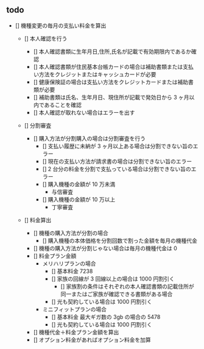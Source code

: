 ## todo

- [] 機種変更の毎月の支払い料金を算出

  - [] 本人確認を行う

    - [] 本人確認書類に生年月日,住所,氏名が記載で有効期限内であるか確認
    - [] 本人確認書類が住民基本台帳カードの場合は補助書類または支払い方法をクレジットまたはキャッシュカードが必要
    - [] 健康保険証の場合は支払い方法をクレジットカードまたは補助書類が必要
    - [] 補助書類は氏名、生年月日、現住所が記載で発効日から 3 ヶ月以内であることを確認
    - [] 本人確認が取れない場合はエラーを出す

  - [] 分割審査

    - [] 購入方法が分割購入の場合は分割審査を行う
      - [] 支払い履歴に未納が 3 ヶ月以上ある場合は分割できない旨のエラー
      - [] 現在の支払い方法が請求書の場合は分割できない旨のエラー
      - [] 2 台分の料金を分割で支払っている場合は分割できない旨のエラー
      - [] 購入機種の金額が 10 万未満
        - 与信審査
      - [] 購入機種の金額が 10 万以上
        - 丁寧審査

  - [] 料金算出

    - [] 機種の購入方法が分割の場合
      - [] 購入機種の本体価格を分割回数で割った金額を毎月の機種代金
    - [] 機種の購入方法が分割じゃない場合は毎月の機種代金は 0
    - [] 料金プラン金額
      - メリハリプランの場合
        - [] 基本料金 7238
        - [] 家族の回線が 3 回線以上の場合は 1000 円割引く
          - [] 家族割の条件はそれぞれの本人確認書類の記載住所が同一またはご家族が確認できる書類がある場合
        - [] 光も契約している場合は 1000 円割引く
      - ミニフィットプランの場合
        - [] 基本料金 最大ギガ数の 3gb の場合の 5478
        - [] 光も契約している場合は 1000 円割引く
    - [] 機種代金＋料金プラン金額を算出
    - [] オプション料金があればオプション料金を加算
